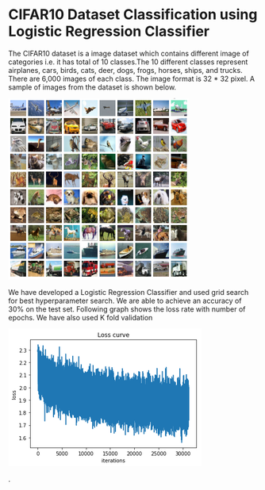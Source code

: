 # CIFAR10 Dataset Classification using Logistic Regression Classifier

The CIFAR10 dataset is a image dataset which contains different image of categories i.e. it has total of 10 classes.The 10 different classes represent airplanes, cars, birds, cats, deer, dogs, frogs, horses, ships, and trucks. There are 6,000 images of each class. The image format is 32 * 32 pixel. A sample of images from the dataset is shown below.

![alt_text](https://github.com/TDeepanshPandey/CIFAR10_Classification_CNN/blob/master/dataset.png)

We have developed a Logistic Regression Classifier and used grid search for best hyperparameter search. We are able to achieve an accuracy of 30% on the test set. Following graph shows the loss rate with number of epochs. We have also used K fold validation

![alt_text](https://github.com/TDeepanshPandey/CIFAR10_Classification_CNN/blob/master/output.png)

.
